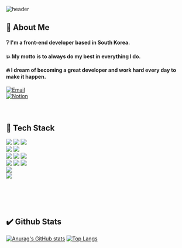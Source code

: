 ![header](https://capsule-render.vercel.app/api?type=soft&text=Dreaming%20Developer.&fontSize=50&height=300&fontColor=fff&color=000)

## :speech_balloon: About Me<br />
#### :grey_question: I'm a front-end developer based in South Korea.
#### :collision: My motto is to always do my best in everything I do.
#### :fire: I dream of becoming a great developer and work hard every day to make it happen.
[![Email](https://img.shields.io/badge/Email-dev.seastj@gmail.com-blue?style=flat-square&logo=gmail)](mailto:dev.seastj@gmail.com) <br />
[![Notion](https://img.shields.io/badge/Notion-Portfolio-black?style=flat-square&logo=notion)](https://www.notion.so/develop-21b56f06c739800d9fe1fcfea7b8fd8a?source=copy_link)
 <br />
#### <br /> 
## :wrench: Tech Stack<br />
<img src="https://img.shields.io/badge/git-F05032?style=flat-square&logo=git&logoColor=white"/> <img src="https://img.shields.io/badge/github-181717?style=flat-square&logo=github&logoColor=white"/> <img src="https://img.shields.io/badge/notion-000000?style=flat-square&logo=notion&logoColor=white"/> <br />
<img src="https://img.shields.io/badge/nodedotjs-5FA04E?style=flat-square&logo=nodedotjs&logoColor=white"/> <img src="https://img.shields.io/badge/vercel-000000?style=flat-square&logo=vercel&logoColor=white"/> <br />
<img src="https://img.shields.io/badge/HTML5-E34F26?style=flat-square&logo=HTML5&logoColor=white"/> <img src="https://img.shields.io/badge/CSS-663399?style=flat-square&logo=CSS&logoColor=white"/> <img src="https://img.shields.io/badge/javascript-F7DF1E?style=flat-square&logo=javascript&logoColor=white"/> <br />
<img src="https://img.shields.io/badge/sass-CC6699?style=flat-square&logo=sass&logoColor=white"/> <img src="https://img.shields.io/badge/typescript-3178C6?style=flat-square&logo=typescript&logoColor=white"/> <img src="https://img.shields.io/badge/react-61DAFB?style=flat-square&logo=react&logoColor=white"/><br />
<img src="https://img.shields.io/badge/figma-F24E1E?style=flat-square&logo=figma&logoColor=white"/> <br />
<img src="https://img.shields.io/badge/gmail-EA4335?style=flat-square&logo=gmail&logoColor=white"/>
#### <br />
#### <br />
## :heavy_check_mark: Github Stats
[![Anurag's GitHub stats](https://github-readme-stats.vercel.app/api?username=seastj)](https://github.com/seastj/github-readme-stats)
[![Top Langs](https://github-readme-stats.vercel.app/api/top-langs/?username=seastj&layout=compact)](https://github.com/seastj/github-readme-stats)
